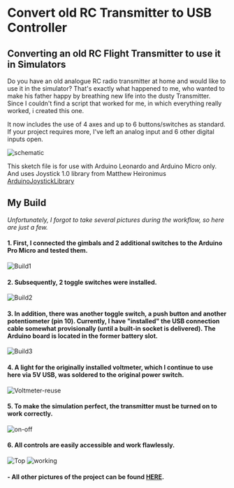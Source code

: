 # Convert old RC Transmitter to USB Controller
## Converting an old RC Flight Transmitter to use it in Simulators
 
Do you have an old analogue RC radio transmitter at home and would like to use it in the simulator? That's exactly what happened to me, who wanted to make his father happy by breathing new life into the dusty Transmitter. 
Since I couldn't find a script that worked for me, in which everything really worked, i created this one. 

It now includes the use of 4 axes and up to 6 buttons/switches as standard. 
If your project requires more, I've left an analog input and 6 other digital inputs open. 
 
 ![schematic](https://github.com/TueftelTyp/Convert-old-RC-Transmitter-to-USB-Controller/blob/main/Schematics.jpg?raw=true "schematic")
 
 This sketch file is for use with Arduino Leonardo and Arduino Micro only. 
 And uses Joystick 1.0 library from Matthew Heironimus [ArduinoJoystickLibrary](https://github.com/MHeironimus/ArduinoJoystickLibrary/tree/version-1.0 "ArduinoJoystickLibrary")
 

 ## My Build
*Unfortunately, I forgot to take several pictures during the workflow, so here are just a few.*

#### 1. First, I connected the gimbals and 2 additional switches to the Arduino Pro Micro and tested them.
![Build1](https://github.com/TueftelTyp/Convert-old-RC-Transmitter-to-USB-Controller/blob/main/Build/Build%20(1).jpg?raw=true "Build1")

#### 2. Subsequently, 2 toggle switches were installed.
![Build2](https://github.com/TueftelTyp/Convert-old-RC-Transmitter-to-USB-Controller/blob/main/Build/Build%20(2).jpg?raw=true "Build2")

#### 3. In addition, there was another toggle switch, a push button and another potentiometer (pin 10). Currently, I have "installed" the USB connection cable somewhat provisionally (until a built-in socket is delivered). The Arduino board is located in the former battery slot.
![Build3](https://github.com/TueftelTyp/Convert-old-RC-Transmitter-to-USB-Controller/blob/main/Build/Build%20(3).jpg?raw=true "Build3")

#### 4. A light for the originally installed voltmeter, which I continue to use here via 5V USB, was soldered to the original power switch.
![Voltmeter-reuse](https://github.com/TueftelTyp/Convert-old-RC-Transmitter-to-USB-Controller/blob/main/Build/Voltmeter_reuse%20(2).jpg?raw=true "Voltmeter-reuse")

#### 5. To make the simulation perfect, the transmitter must be turned on to work correctly.
![on-off](https://github.com/TueftelTyp/Convert-old-RC-Transmitter-to-USB-Controller/blob/main/Build/on-off.gif?raw=true "on-off")

#### 6. All controls are easily accessible and work flawlessly.
![Top](https://github.com/TueftelTyp/Convert-old-RC-Transmitter-to-USB-Controller/blob/main/Build/Top.jpg?raw=true "Top")
![working](https://github.com/TueftelTyp/Convert-old-RC-Transmitter-to-USB-Controller/blob/main/Build/working.jpg?raw=true "working")

#### - All other pictures of the project can be found [HERE](https://github.com/TueftelTyp/Convert-old-RC-Transmitter-to-USB-Controller/tree/main/Build "HERE").